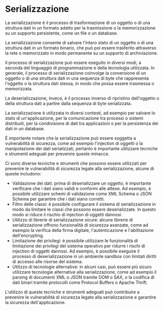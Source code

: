 # Serializzazione

La serializzazione è il processo di trasformazione di un oggetto o di una struttura dati in un formato adatto per la trasmissione o la memorizzazione su un supporto persistente, come un file o un database.

La serializzazione consente di salvare l'intero stato di un oggetto o di una struttura dati in un formato binario, che può poi essere trasferito attraverso la rete o memorizzato in modo permanente su un supporto di archiviazione.

Il processo di serializzazione può essere eseguito in diversi modi, a seconda del linguaggio di programmazione e della tecnologia utilizzata. In generale, il processo di serializzazione coinvolge la conversione di un oggetto o di una struttura dati in una sequenza di byte che rappresenta l'oggetto o la struttura dati stessa, in modo che possa essere trasmessa o memorizzata.

La deserializzazione, invece, è il processo inverso di ripristino dell'oggetto o della struttura dati a partire dalla sequenza di byte serializzata.

La serializzazione è utilizzata in diversi contesti, ad esempio per salvare lo stato di un'applicazione, per la comunicazione tra processi o sistemi distribuiti, per la condivisione di dati tra applicazioni o per la persistenza dei dati in un database.

È importante notare che la serializzazione può essere soggetta a vulnerabilità di sicurezza, come ad esempio l'injection di oggetti o la manipolazione dei dati serializzati, pertanto è importante utilizzare tecniche e strumenti adeguati per prevenire queste minacce.

Ci sono diverse tecniche e strumenti che possono essere utilizzati per prevenire le vulnerabilità di sicurezza legate alla serializzazione, alcune di queste includono:

- Validazione dei dati: prima di deserializzare un oggetto, è importante verificare che i dati siano validi e conformi alle attese. Ad esempio, è possibile utilizzare schemi di validazione come XML Schema o JSON Schema per garantire che i dati siano corretti.
- Filtro delle classi: è possibile configurare il sistema di serializzazione in modo da limitare le classi che possono essere deserializzate. In questo modo si riduce il rischio di injection di oggetti dannosi.
- Utilizzo di librerie di serializzazione sicure: alcune librerie di serializzazione offrono funzionalità di sicurezza avanzate, come ad esempio la verifica della firma digitale, l'autenticazione e l'abilitazione dell'encrypting.
- Limitazione dei privilegi: è possibile utilizzare le funzionalità di limitazione dei privilegi del sistema operativo per ridurre i rischi di injection di oggetti dannosi. Ad esempio, è possibile eseguire il processo di deserializzazione in un ambiente sandbox con limitati diritti di accesso alle risorse del sistema.
- Utilizzo di tecnologie alternative: in alcuni casi, può essere più sicuro utilizzare tecnologie alternative alla serializzazione, come ad esempio il parsing di documenti XML o JSON tramite DOM o SAX, o la codifica di dati binari tramite protocolli come Protocol Buffers o Apache Thrift.

L'utilizzo di queste tecniche e strumenti adeguati può contribuire a prevenire le vulnerabilità di sicurezza legate alla serializzazione e garantire la sicurezza dell'applicazione.